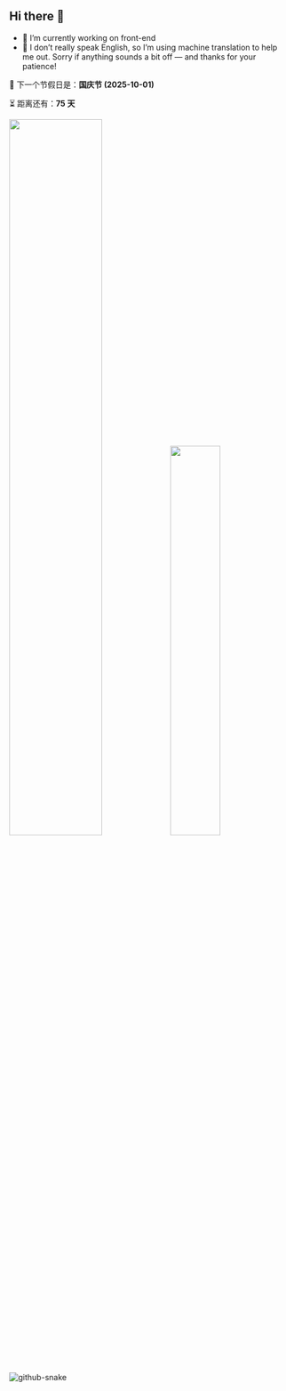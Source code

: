 ## Hi there 👋

* 💼 I’m currently working on front-end
* 🙊 I don’t really speak English, so I’m using machine translation to help me out. Sorry if anything sounds a bit off — and thanks for your patience!

<!-- holiday-start -->
📅 下一个节假日是：**国庆节 (2025-10-01)**

⏳ 距离还有：**75 天**
<!-- holiday-end -->

<img align="" width="57.5%" src="https://github-readme-stats-fork-alpha.vercel.app/api?username=cszhjh&hide_title=true&hide_border=true&show_icons=true&include_all_commits=true&line_height=21&border_radius=0&title_color=41b883&icon_color=41b883&text_color=959598&bg_color=9ca3af00" /><img align="" width="42.4%" src="https://github-readme-stats-fork-alpha.vercel.app/api/top-langs/?username=cszhjh&exclude_repo=cszhjh.github.io&hide_title=true&hide_border=true&include_all_commits=true&layout=compact&border_radius=0&title_color=41b883&icon_color=41b883&text_color=959598&bg_color=9ca3af00" />

<picture>
  <source media="(prefers-color-scheme: dark)" srcset="https://raw.githubusercontent.com/cszhjh/cszhjh/output/github-contribution-grid-snake-dark.svg" />
  <source media="(prefers-color-scheme: light)" srcset="https://raw.githubusercontent.com/cszhjh/cszhjh/output/github-contribution-grid-snake.svg" />
  <img alt="github-snake" src="github-snake.svg" />
</picture>
